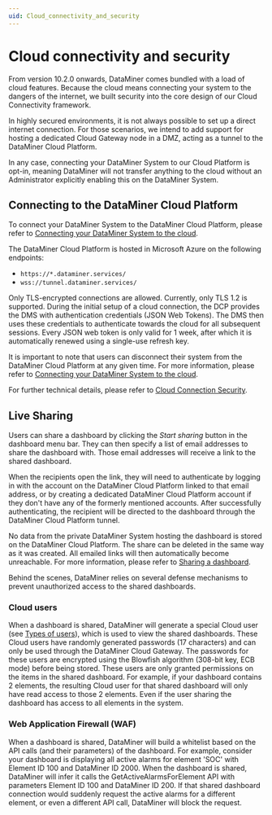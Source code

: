 ```yaml
---
uid: Cloud_connectivity_and_security
---
```


# Cloud connectivity and security

From version 10.2.0 onwards, DataMiner comes bundled with a load of cloud features. Because the cloud means connecting your system to the dangers of the internet, we built security into the core design of our Cloud Connectivity framework.

In highly secured environments, it is not always possible to set up a direct internet connection. For those scenarios, we intend to add support for hosting a dedicated Cloud Gateway node in a DMZ, acting as a tunnel to the DataMiner Cloud Platform.

In any case, connecting your DataMiner System to our Cloud Platform is opt-in, meaning DataMiner will not transfer anything to the cloud without an Administrator explicitly enabling this on the DataMiner System.

## Connecting to the DataMiner Cloud Platform

To connect your DataMiner System to the DataMiner Cloud Platform, please refer to [Connecting your DataMiner System to the cloud](xref:Connecting_your_DataMiner_System_to_the_cloud).

The DataMiner Cloud Platform is hosted in Microsoft Azure on the following endpoints:

- ``https://*.dataminer.services/``
- ``wss://tunnel.dataminer.services/``

Only TLS-encrypted connections are allowed. Currently, only TLS 1.2 is supported. During the initial setup of a cloud connection, the DCP provides the DMS with authentication credentials (JSON Web Tokens). The DMS then uses these credentials to authenticate towards the cloud for all subsequent sessions. Every JSON web token is only valid for 1 week, after which it is automatically renewed using a single-use refresh key.

It is important to note that users can disconnect their system from the DataMiner Cloud Platform at any given time. For more information, please refer to [Connecting your DataMiner System to the cloud](xref:Connecting_your_DataMiner_System_to_the_cloud).

For further technical details, please refer to [Cloud Connection Security](xref:CloudConnectionSecurity).

## Live Sharing

Users can share a dashboard by clicking the *Start sharing* button in the dashboard menu bar. They can then specify a list of email addresses to share the dashboard with. Those email addresses will receive a link to the shared dashboard.

When the recipients open the link, they will need to authenticate by logging in with the account on the DataMiner Cloud Platform linked to that email address, or by creating a dedicated DataMiner Cloud Platform account if they don't have any of the formerly mentioned accounts. After successfully authenticating, the recipient will be directed to the dashboard through the DataMiner Cloud Platform tunnel.

No data from the private DataMiner System hosting the dashboard is stored on the DataMiner Cloud Platform. The share can be deleted in the same way as it was created. All emailed links will then automatically become unreachable. For more information, please refer to [Sharing a dashboard](xref:Sharing_a_dashboard).

Behind the scenes, DataMiner relies on several defense mechanisms to prevent unauthorized access to the shared dashboards.

### Cloud users

When a dashboard is shared, DataMiner will generate a special Cloud user (see [Types of users](xref:Types_of_users)), which is used to view the shared dashboards. These Cloud users have randomly generated passwords (17 characters) and can only be used through the DataMiner Cloud Gateway. The passwords for these users are encrypted using the Blowfish algorithm (308-bit key, ECB mode) before being stored. These users are only granted permissions on the items in the shared dashboard. For example, if your dashboard contains 2 elements, the resulting Cloud user for that shared dashboard will only have read access to those 2 elements. Even if the user sharing the dashboard has access to all elements in the system.

### Web Application Firewall (WAF)

When a dashboard is shared, DataMiner will build a whitelist based on the API calls (and their parameters) of the dashboard. For example, consider your dashboard is displaying all active alarms for element 'SOC' with Element ID 100 and DataMiner ID 2000. When the dashboard is shared, DataMiner will infer it calls the GetActiveAlarmsForElement API with parameters Element ID 100 and DataMiner ID 200. If that shared dashboard connection would suddenly request the active alarms for a different element, or even a different API call, DataMiner will block the request.
